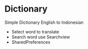 # Dictionary
Simple Dictionary English to Indonesian

- Select word to translate
- Search word use Searchview
- SharedPreferences
